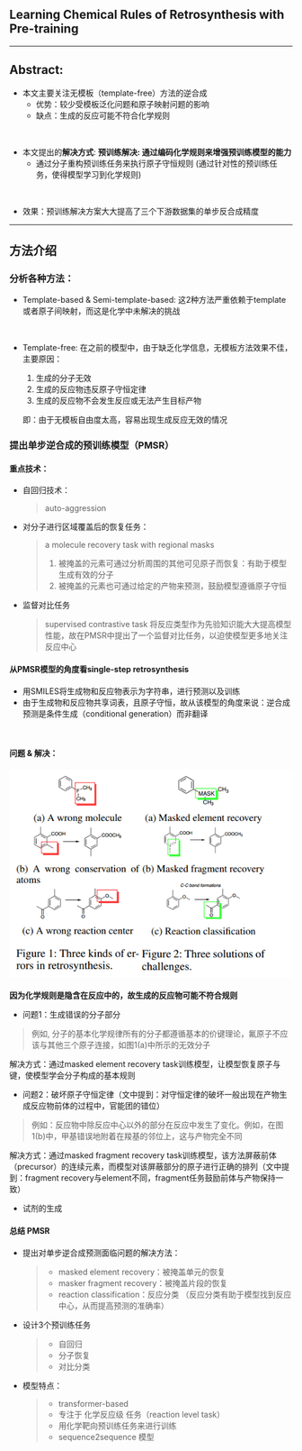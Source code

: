   
##  Learning Chemical Rules of Retrosynthesis with Pre-training
  
*** 
##  Abstract:
  
* 本文主要关注无模板（template-free）方法的逆合成
  * 优势：较少受模板泛化问题和原子映射问题的影响
  * 缺点：生成的反应可能不符合化学规则
</br>
  
* 本文提出的**解决方式**:
  **预训练解决: 通过编码化学规则来增强预训练模型的能力**
  * 通过分子重构预训练任务来执行原子守恒规则
    (通过针对性的预训练任务，使得模型学习到化学规则)
  
</br>
  
* 效果：预训练解决方案大大提高了三个下游数据集的单步反合成精度
  
***
  
##  方法介绍
  
###  分析各种方法：
  
* Template-based & Semi-template-based:
  这2种方法严重依赖于template或者原子间映射，而这是化学中未解决的挑战
  
</br>
  
* Template-free:
  在之前的模型中，由于缺乏化学信息，无模板方法效果不佳，主要原因：
  1. 生成的分子无效
  2. 生成的反应物违反原子守恒定律
  3. 生成的反应物不会发生反应或无法产生目标产物
  
    即：由于无模板自由度太高，容易出现生成反应无效的情况
  
###  提出单步逆合成的预训练模型（PMSR）
  
####  重点技术：
  
* 自回归技术：
  >auto-aggression
  
* 对分子进行区域覆盖后的恢复任务：
  >a molecule recovery task with regional masks
  >1. 被掩盖的元素可通过分析周围的其他可见原子而恢复：有助于模型生成有效的分子
  >2. 被掩盖的元素也可通过给定的产物来预测，鼓励模型遵循原子守恒
  
* 监督对比任务
  >supervised contrastive task
  >将反应类型作为先验知识能大大提高模型性能，故在PMSR中提出了一个监督对比任务，以迫使模型更多地关注反应中心
  
####  从PMSR模型的角度看single-step retrosynthesis
  
* 用SMILES将生成物和反应物表示为字符串，进行预测以及训练
* 由于生成物和反应物共享词表，且原子守恒，故从该模型的角度来说：逆合成预测是条件生成（conditional generation）而非翻译
</br>
  
####  问题 & 解决：
  
  ![Alt text](pictures/image.png )   
 </br> 
  **因为化学规则是隐含在反应中的，故生成的反应物可能不符合规则**
  * 问题1：生成错误的分子部分
  >例如, 分子的基本化学规律所有的分子都遵循基本的价键理论，氟原子不应该与其他三个原子连接，如图1(a)中所示的无效分子
  
  解决方式：通过masked element recovery task训练模型，让模型恢复原子与键，使模型学会分子构成的基本规则
  
  * 问题2：破坏原子守恒定律（文中提到：对守恒定律的破坏一般出现在产物生成反应物前体的过程中，官能团的错位）
  
  >例如：反应物中除反应中心以外的部分在反应中发生了变化。例如，在图1(b)中，甲基错误地附着在羧基的邻位上，这与产物完全不同
  
  解决方式：通过masked fragment recovery task训练模型，该方法屏蔽前体（precursor）的连续元素，而模型对该屏蔽部分的原子进行正确的排列（文中提到：fragment recovery与element不同，fragment任务鼓励前体与产物保持一致）
  
* 试剂的生成
  
####  总结 PMSR
  
* 提出对单步逆合成预测面临问题的解决方法：
  >* masked element recovery：被掩盖单元的恢复
  >* masker fragment recovery：被掩盖片段的恢复
  >* reaction classification：反应分类
  （反应分类有助于模型找到反应中心，从而提高预测的准确率）
  
* 设计3个预训练任务
  >* 自回归
  >* 分子恢复
  >* 对比分类
  
* 模型特点：
  >* transformer-based
  >* 专注于 化学反应级 任务（reaction level task）
  >* 用化学靶向预训练任务来进行训练
  >* sequence2sequence 模型
  
  
  